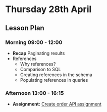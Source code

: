 # Thursday 28th April

## Lesson Plan

### Morning 09:00 - 12:00

+ **Recap** Paginating results
+ References
  + Why references?
  + Comparison to SQL
  + Creating references in the schema
  + Populating references in queries

### Afternoon 13:00 - 16:15

+ **Assignment:** [Create order API assignment](https://github.com/GillesDCI/references-crud-assignment)

